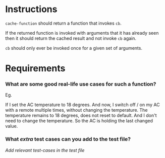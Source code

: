 # Instructions

`cache-function` should return a function that invokes `cb`.

If the returned function is invoked with arguments that it has already seen
then it should return the cached result and not invoke `cb` again.

`cb` should only ever be invoked once for a given set of arguments.

# Requirements

### **What are some good real-life use cases for such a function?**
Eg.

If I set the AC temperature to 18 degrees.
And now, I switch off / on my AC with a remote multiple times, without changing the temperature. 
The temperature remains to 18 degrees, does not reset to default. And I don't need to change the temperature. So the AC is holding the last changed value.

### **What *extra* test cases can you add to the test file?**

*Add relevant test-cases in the test file*